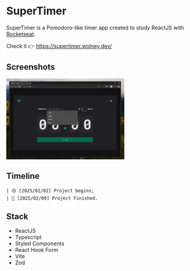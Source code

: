 # SuperTimer

SuperTimer is a Pomodoro-like timer app created to study ReactJS with [Rocketseat](https://rocketseat.com.br).

Check it 👉 https://supertimer.wolney.dev/

## Screenshots

![screenshot](/doc/cover.gif)

## Timeline

```
| 🟡 [2025/02/02] Project begins;
| 🏁 [2025/02/09] Project Finished.
```

## Stack

- ReactJS
- Typescript
- Styled Components
- React Hook Form
- Vite
- Zod
